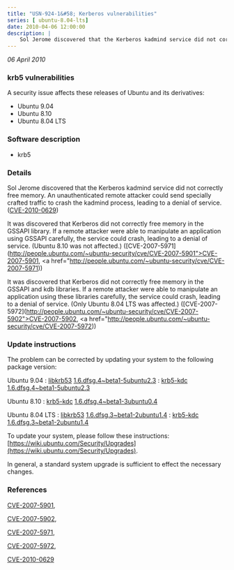 ```yaml
---
title: "USN-924-1&#58; Kerberos vulnerabilities"
series: [ ubuntu-8.04-lts]
date: 2010-04-06 12:00:00
description: |
    Sol Jerome discovered that the Kerberos kadmind service did not correctly free memory.  An unauthenticated remote attacker could send specially crafted traffic to crash the kadmind process, leading to a denial of service. ([CVE-2010-0629](http://people.ubuntu.com/~ubuntu-security/cve/CVE-2010-0629))
--- 
```

 
 

*06 April 2010*

### krb5 vulnerabilities

A security issue affects these releases of Ubuntu and its derivatives:

* Ubuntu 9.04
* Ubuntu 8.10
* Ubuntu 8.04 LTS

### Software description

* krb5 

### Details

Sol Jerome discovered that the Kerberos kadmind service did not correctly free memory. An unauthenticated remote attacker could send specially crafted traffic to crash the kadmind process, leading to a denial of service. ([CVE-2010-0629](http://people.ubuntu.com/~ubuntu-security/cve/CVE-2010-0629))

It was discovered that Kerberos did not correctly free memory in the GSSAPI library. If a remote attacker were able to manipulate an application using GSSAPI carefully, the service could crash, leading to a denial of service. (Ubuntu 8.10 was not affected.) ([CVE-2007-5971](http://people.ubuntu.com/~ubuntu-security/cve/CVE-2007-5901">CVE-2007-5901</a>, <a href="http://people.ubuntu.com/~ubuntu-security/cve/CVE-2007-5971))

It was discovered that Kerberos did not correctly free memory in the GSSAPI and kdb libraries. If a remote attacker were able to manipulate an application using these libraries carefully, the service could crash, leading to a denial of service. (Only Ubuntu 8.04 LTS was affected.) ([CVE-2007-5972](http://people.ubuntu.com/~ubuntu-security/cve/CVE-2007-5902">CVE-2007-5902</a>, <a href="http://people.ubuntu.com/~ubuntu-security/cve/CVE-2007-5972)) 

### Update instructions

The problem can be corrected by updating your system to the following package version:

Ubuntu 9.04
 : [libkrb53](https://launchpad.net/ubuntu/+source/krb5) <span> [1.6.dfsg.4~beta1-5ubuntu2.3](https://launchpad.net/ubuntu/+source/krb5/1.6.dfsg.4~beta1-5ubuntu2.3) </span> 
 : [krb5-kdc](https://launchpad.net/ubuntu/+source/krb5) <span> [1.6.dfsg.4~beta1-5ubuntu2.3](https://launchpad.net/ubuntu/+source/krb5/1.6.dfsg.4~beta1-5ubuntu2.3) </span> 

Ubuntu 8.10
 : [krb5-kdc](https://launchpad.net/ubuntu/+source/krb5) <span> [1.6.dfsg.4~beta1-3ubuntu0.4](https://launchpad.net/ubuntu/+source/krb5/1.6.dfsg.4~beta1-3ubuntu0.4) </span> 

Ubuntu 8.04 LTS
 : [libkrb53](https://launchpad.net/ubuntu/+source/krb5) <span> [1.6.dfsg.3~beta1-2ubuntu1.4](https://launchpad.net/ubuntu/+source/krb5/1.6.dfsg.3~beta1-2ubuntu1.4) </span> 
 : [krb5-kdc](https://launchpad.net/ubuntu/+source/krb5) <span> [1.6.dfsg.3~beta1-2ubuntu1.4](https://launchpad.net/ubuntu/+source/krb5/1.6.dfsg.3~beta1-2ubuntu1.4) </span> 

To update your system, please follow these instructions: [https://wiki.ubuntu.com/Security/Upgrades](https://wiki.ubuntu.com/Security/Upgrades).

In general, a standard system upgrade is sufficient to effect the necessary changes. 

### References

 
 [CVE-2007-5901](http://people.ubuntu.com/~ubuntu-security/cve/CVE-2007-5901), 

 [CVE-2007-5902](http://people.ubuntu.com/~ubuntu-security/cve/CVE-2007-5902), 

 [CVE-2007-5971](http://people.ubuntu.com/~ubuntu-security/cve/CVE-2007-5971), 

 [CVE-2007-5972](http://people.ubuntu.com/~ubuntu-security/cve/CVE-2007-5972), 

 [CVE-2010-0629](http://people.ubuntu.com/~ubuntu-security/cve/CVE-2010-0629)
 

